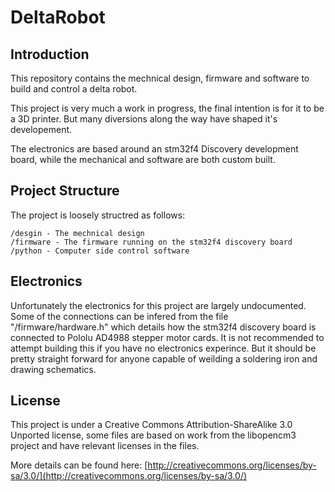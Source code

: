 DeltaRobot
==========

Introduction
------------

This repository contains the mechnical design, firmware and software to build and control a delta robot.

This project is very much a work in progress, the final intention is for it to be a 3D printer. But many diversions along the way have shaped it's developement.

The electronics are based around an stm32f4 Discovery development board, while the mechanical and software are both custom built.

Project Structure
-----------------
The project is loosely structred as follows:

    /desgin - The mechnical design
    /firmware - The firmware running on the stm32f4 discovery board
    /python - Computer side control software


Electronics
-----------
Unfortunately the electronics for this project are largely undocumented. Some of the connections can be infered from the file "/firmware/hardware.h" which details how the stm32f4 discovery board is connected to Pololu AD4988 stepper motor cards.
It is not recommended to attempt building this if you have no electronics experince. But it should be pretty straight forward for anyone capable of weilding a soldering iron and drawing schematics.

License
-------
This project is under a Creative Commons Attribution-ShareAlike 3.0 Unported license, some files are based on work from the libopencm3 project and have relevant licenses in the files.

More details can be found here:
[http://creativecommons.org/licenses/by-sa/3.0/](http://creativecommons.org/licenses/by-sa/3.0/)

